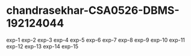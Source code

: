# chandrasekhar-CSA0526-DBMS-192124044
exp-1
exp-2
exp-3
exp-4
exp-5
exp-6
exp-7
exp-8
exp-9
exp-10
exp-11
exp-12
exp-13
exp-14
exp-15
